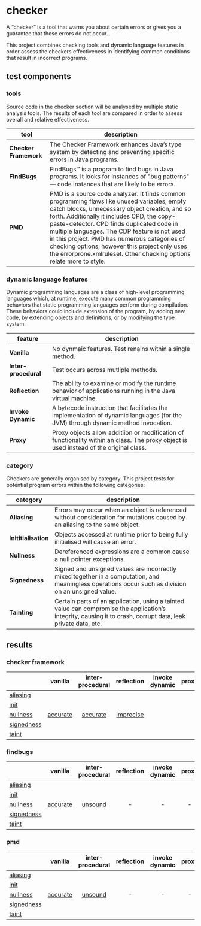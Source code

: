 # checker
A “checker” is a tool that warns you about certain errors or gives you a guarantee that 
those errors do not occur.

This project combines checking tools and dynamic language features in order assess the checkers effectiveness in identifying common conditions that result in incorrect programs.

## test components

### tools
Source code in the checker section will be analysed by multiple static analysis tools. The results 
of each tool are compared in order to assess overall and relative effectiveness.

| tool | description |
| --- | --- |
| **Checker Framework** | The Checker Framework enhances Java’s type system by detecting and preventing specific errors in Java programs. |
| **FindBugs** | FindBugs™ is a program to find bugs in Java programs. It looks for instances of "bug patterns" — code instances that are likely to be errors. |
| **PMD** | PMD is a source code analyzer. It finds common programming flaws like unused variables, empty catch blocks, unnecessary object creation, and so forth. Additionally it includes CPD, the copy-paste-detector. CPD finds duplicated code in multiple languages. The CDP feature is not used in this project. PMD has numerous categories of checking options, however this project only uses the errorprone.xmlruleset. Other checking options relate more to style. |

### dynamic language features
Dynamic programming languages are a class of high-level programming languages which, at runtime, execute many common programming behaviors that static programming languages perform during compilation. These behaviors could include extension of the program, by adding new code, by extending objects and definitions, or by modifying the type system. 

| feature | description |
| --- | --- |
| **Vanilla** | No dynmaic features. Test renains within a single method. |
| **Inter-procedural** | Test occurs across mutliple methods. |
| **Reflection** | The ability to examine or modify the runtime behavior of applications running in the Java virtual machine. |
| **Invoke Dynamic** | A bytecode instruction that facilitates the implementation of dynamic languages (for the JVM) through dynamic method invocation. |
| **Proxy** | Proxy objects allow additiion or modification of functionality within an class. The proxy object is used instead of the original class. |

### category
Checkers are generally organised by category. This project tests for potential program errors within the following categories:

| category | description |
| --- | --- |
| **Aliasing** | Errors may occur when an object is referenced without consideration for mutations caused by an aliasing to the same object. |
| **Inititialisation** | Objects accessed at runtime prior to being fully initialised will cause an error. |
| **Nullness** | Dereferenced expressions are a common cause a null pointer exceptions. |
| **Signedness** |Signed and unsigned values are incorrectly mixed together in a computation, and meaningless operations occur such as division on an unsigned value. |
| **Tainting** | Certain parts of an application, using a tainted value can compromise the application’s integrity, causing it to crash, corrupt data, leak private data, etc. |

## results

### checker framework
|  | vanilla | inter-procedural | reflection | invoke dynamic | proxy |
| --- | :---: | :---: | :---: | :---: | :---: |
| [aliasing](https://github.com/michaelemery/staticanalysis/tree/master/checker/aliasing) |  |  |  |  |  |
| [init](https://github.com/michaelemery/staticanalysis/tree/master/checker/init) |  |  |  |  |  |
| [nullness](https://github.com/michaelemery/staticanalysis/tree/master/checker/nullness) |  [accurate](https://github.com/michaelemery/staticanalysis/blob/master/checker/nullness/checkerframework.md#vanilla) | [accurate](https://github.com/michaelemery/staticanalysis/blob/master/checker/nullness/checkerframework.md#inter-procedural) | [imprecise](https://github.com/michaelemery/staticanalysis/blob/master/checker/nullness/checkerframework.md#reflection) |  |  |
| [signedness](https://github.com/michaelemery/staticanalysis/tree/master/checker/signedness) |  |  |  |  |  |
| [taint](https://github.com/michaelemery/staticanalysis/tree/master/checker/taint) |  |  |  |  |  |

### findbugs
|  | vanilla | inter-procedural | reflection | invoke dynamic | proxy |
| --- | :---: | :---: | :---: | :---: | :---: |
| [aliasing](https://github.com/michaelemery/staticanalysis/tree/master/checker/aliasing) |  |  |  |  |  |
| [init](https://github.com/michaelemery/staticanalysis/tree/master/checker/init) |  |  |  |  |  |
| [nullness](https://github.com/michaelemery/staticanalysis/tree/master/checker/nullness) |  [accurate](https://github.com/michaelemery/staticanalysis/blob/master/checker/nullness/findbugs.md#vanilla) | [unsound](https://github.com/michaelemery/staticanalysis/blob/master/checker/nullness/findbugs.md#inter-procedural) | - | - | - |
| [signedness](https://github.com/michaelemery/staticanalysis/tree/master/checker/signedness) |  |  |  |  |  |
| [taint](https://github.com/michaelemery/staticanalysis/tree/master/checker/taint) |  |  |  |  |  |


### pmd
|  | vanilla | inter-procedural | reflection | invoke dynamic | proxy |
| --- | :---: | :---: | :---: | :---: | :---: |
| [aliasing](https://github.com/michaelemery/staticanalysis/tree/master/checker/aliasing) |  |  |  |  |  |
| [init](https://github.com/michaelemery/staticanalysis/tree/master/checker/init) |  |  |  |  |  |
| [nullness](https://github.com/michaelemery/staticanalysis/tree/master/checker/nullness) |  [accurate](https://github.com/michaelemery/staticanalysis/blob/master/checker/nullness/pmd.md#vanilla) | [unsound](https://github.com/michaelemery/staticanalysis/blob/master/checker/nullness/pmd.md#inter-procedural) | - | - | - |
| [signedness](https://github.com/michaelemery/staticanalysis/tree/master/checker/signedness) |  |  |  |  |  |
| [taint](https://github.com/michaelemery/staticanalysis/tree/master/checker/taint) |  |  |  |  |  |
